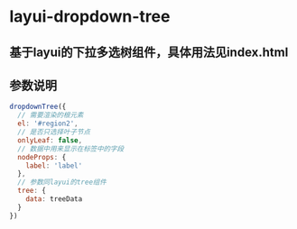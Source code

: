 # layui-dropdown-tree

## 基于layui的下拉多选树组件，具体用法见index.html

## 参数说明
```js
dropdownTree({
  // 需要渲染的根元素
  el: '#region2',
  // 是否只选择叶子节点
  onlyLeaf: false,
  // 数据中用来显示在标签中的字段
  nodeProps: {
    label: 'label'
  },
  // 参数同layui的tree组件
  tree: {
    data: treeData
  }
})
```

